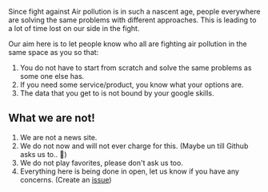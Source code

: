 Since fight against Air pollution is in such a nascent age, people everywhere are solving the same problems with different approaches. This is leading to a lot of time lost on our side in the fight.

Our aim here is to let people know who all are fighting air pollution in the same space as you so that:
1. You do not have to start from scratch and solve the same problems as some one else has.
2. If you need some service/product, you know what your options are.
3. The data that you get to is not bound by your google skills.

## What we are not!

1. We are not a news site.
2. We do not now and will not ever charge for this. (Maybe un till Github asks us to.. 🤔)
3. We do not play favorites, please don't ask us too.
4. Everything here is being done in open, let us know if you have any concerns. (Create an [issue](https://guides.github.com/features/issues/))
